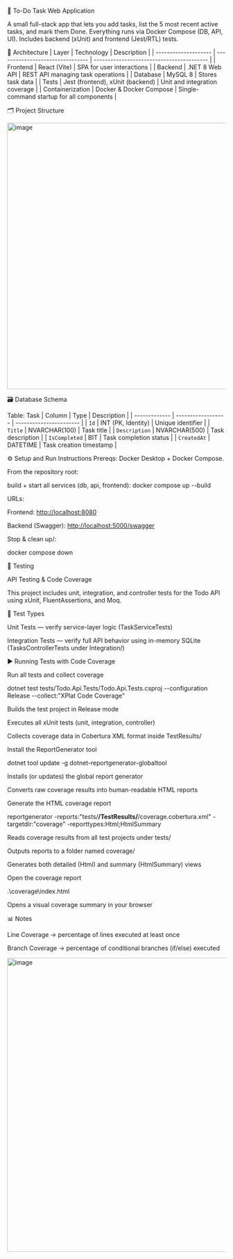 🧩 To-Do Task Web Application

A small full-stack app that lets you add tasks, list the 5 most recent active tasks, and mark them Done.
Everything runs via Docker Compose (DB, API, UI). Includes backend (xUnit) and frontend (Jest/RTL) tests.


🧱 Architecture
| Layer                | Technology                       | Description                               |
| -------------------- | -------------------------------- | ----------------------------------------- |
| Frontend             | React  (Vite)                    | SPA for user interactions                 |
| Backend              | .NET 8 Web API                   | REST API managing task operations         |
| Database             | MySQL 8                          | Stores task data                          |
| Tests                | Jest (frontend), xUnit (backend) | Unit and integration coverage             |
| Containerization     | Docker & Docker Compose          | Single-command startup for all components |


🗂 Project Structure

<img width="696" height="614" alt="image" src="https://github.com/user-attachments/assets/fd4ea927-8401-4c3c-88a5-d3e54e92e3ae" />




🗃️ Database Schema

Table: Task
| Column        | Type               | Description             |
| ------------- | ------------------ | ----------------------- |
| `Id`          | INT (PK, Identity) | Unique identifier       |
| `Title`       | NVARCHAR(100)      | Task title              |
| `Description` | NVARCHAR(500)      | Task description        |
| `IsCompleted` | BIT                | Task completion status  |
| `CreatedAt`   | DATETIME           | Task creation timestamp |


⚙️ Setup and Run Instructions
Prereqs: Docker Desktop + Docker Compose.

From the repository root:

build + start all services (db, api, frontend):
docker compose up --build

URLs:

Frontend: [http://localhost:8080](http://localhost:3000/)

Backend (Swagger): [http://localhost:5000/swagger](http://localhost:5000/swagger/index.html)

Stop & clean up/:

docker compose down

🧪 Testing

API Testing & Code Coverage

This project includes unit, integration, and controller tests for the Todo API using xUnit, FluentAssertions, and Moq.

🔧 Test Types

Unit Tests — verify service-layer logic (TaskServiceTests)

Integration Tests — verify full API behavior using in-memory SQLite (TasksControllerTests under Integration/)

▶️ Running Tests with Code Coverage

Run all tests and collect coverage

dotnet test tests/Todo.Api.Tests/Todo.Api.Tests.csproj --configuration Release --collect:"XPlat Code Coverage"


Builds the test project in Release mode

Executes all xUnit tests (unit, integration, controller)

Collects coverage data in Cobertura XML format inside TestResults/

Install the ReportGenerator tool

dotnet tool update -g dotnet-reportgenerator-globaltool


Installs (or updates) the global report generator

Converts raw coverage results into human-readable HTML reports

Generate the HTML coverage report

reportgenerator -reports:"tests/**/TestResults/**/coverage.cobertura.xml" -targetdir:"coverage" -reporttypes:Html;HtmlSummary


Reads coverage results from all test projects under tests/

Outputs reports to a folder named coverage/

Generates both detailed (Html) and summary (HtmlSummary) views

Open the coverage report

.\coverage\index.html


Opens a visual coverage summary in your browser

📊 Notes

Line Coverage → percentage of lines executed at least once

Branch Coverage → percentage of conditional branches (if/else) executed

<img width="1337" height="678" alt="image" src="https://github.com/user-attachments/assets/35bb53fc-5c34-42fa-ad75-175177f661bd" />


